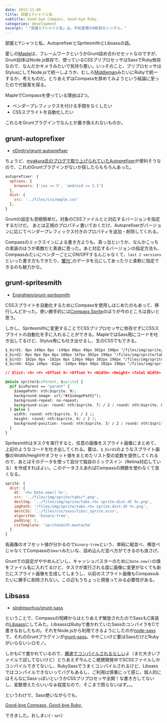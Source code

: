 ```yaml
---
date: 2013-11-08
title: 部屋とYシャツと私
subtitle: Good-bye Compass, Good-bye Ruby.
categories: development
excerpt: "「部屋とYシャツと私」は、平松愛理の8枚目のシングル。"
---
```


部屋とYシャツと私、AutoprefixerとSpritesmithとLibsassの話。

愛しの[Maple](https://github.com/t32k/maple)は、フレームワークというかGrunt詰め合わせセットなのですが、Grunt自体はNode.js依存で、使っているCSSプリプロセッサはSassでRuby依存なので、なんだかキメラみたいで気持ち悪い。いっそのこと、プリプロセッサはStylusにしてNode.jsで統一しようか、むしろ[Middleman](http://middlemanapp.com/)みたいにRubyで統一するか、考えものだ。とりあえずはCompassを辞めてみようという結論に至ったので代替案を探る。


MapleでCompassを使っている理由は2つ。

+ ベンダープレフィックスを付ける手間をなくしたい
+ CSSスプライトを自動化したい

これらをGruntプラグインでなんとか置き換えれないものか。

## grunt-autoprefixer

+ [nDmitry/grunt-autoprefixer](https://github.com/nDmitry/grunt-autoprefixer)

ちょうど、[myakura氏のブログで取り上げられていたAutoprefixer](http://myakura.hatenablog.com/entry/2013/09/30/035244)が便利そうなので、これのGruntプラグインがないか探したらもちろんあった。

```js
autoprefixer: {
  options: {
    browsers: ['ios >= 5', 'android >= 2.3']
  },
  dist: {
    src: '../files/css/maple.css'
  },
}
```

Gruntの設定も至極簡単だ。対象のCSSファイルとと対応するバージョンを指定するだけだ。
あとは正規のプロパティ書いておくだけ、Autoprefixerがバージョンに応じてベンダープレフィックス付きのプロパティを追加・削除してくれる。

Compassのミックスインによる書き方よりも、真っ当というか、なんかこっちの実装のほうが素敵だと素直に思った。あと対応するバージョンの指定方法も、CompassみたいにベンダーごとにON/OFFするんじゃなくて、`last 2 versions`といった書き方もできたり、[蟹ｳｾﾞ](https://twitter.com/tacamy/status/398400127259262977)のデータを元にしてあったりと柔軟に指定できるのも魅力かな。

## grunt-spritesmith

+ [Ensighten/grunt-spritesmith](https://github.com/Ensighten/grunt-spritesmith)

CSSスプライトを自動化するためにCompassを使用しはじめたのもあって、移行しんどかった。使い勝手的には[Compass Sprite](https://gist.github.com/t32k/e65534b5a8bb124e1cbe)のほうが今のところは良いと思う。 

しかし、Spritesmithに変更することでCSSプリプロセッサに依存せずにCSSスプライトの自動化を手に入れることができる。MapleではSass用にコードを吐き出してるけど、Stylus用にも吐き出せるし、生のCSSでもできる。

```css
$_bird1: 0px 149px 0px -149px 60px 49px 302px 198px "/files/img/sprite/tabs.1383826639213.png";
$_bird2: 0px 0px 0px 0px 180px 147px 302px 198px "/files/img/sprite/tabs.1383826639213.png";
$_bird3: 182px 0px -182px 0px 120px 98px 302px 198px "/files/img/sprite/tabs.1383826639213.png";
$_bird4: 62px 149px -62px -149px 60px 49px 302px 198px "/files/img/sprite/tabs.1383826639213.png";

// $list: <X> <Y> <Offset X> <Offset Y> <Width> <Height> <Total Width> <Total Height> <Image Path>

@mixin sprite($isParent, $sprite) {
  @if $isParent == "parent" {
    $imagePath: nth($sprite, 9);
    background-image: url("#{$imagePath}");
    background-repeat: no-repeat;
    background-size: round( nth($sprite, 7) / 2 ) round( nth($sprite, 8) / 2 );
  } @else {
    width: round( nth($sprite, 5) / 2 );
    height: round( nth($sprite, 6) / 2 );
    background-position: round( nth($sprite, 3) / 2 ) round( nth($sprite, 4) / 2 );
  }
}
```

Spritesmithはタスクを実行すると、任意の画像をスプライト画像にまとめて、上記のようなコードを吐き出してくれる。要は、`$_bird1`のようなスプライト画像のWidth/Heightやオフセット値をまとめたリスト型の変数を提供してくれるので、あとはそのデータを使って自分で独自のミックスイン（Retina対応している）を作成すればよい。このデータさえあればCompassの関数を使わなくて良くなる。


```js
sprite: {
  dist: {
    dt: '<%= Date.now() %>',
    src: '../files/img/sprite/tabs/*.png',
    destImg: '../files/img/sprite/tabs.<%= sprite.dist.dt %>.png',
    imgPath: '/files/img/sprite/tabs.<%= sprite.dist.dt %>.png',
    destCSS: '../files/css/sass/libs/_sprite.scss',
    algorithm: 'binary-tree',
    padding: 2,
    cssTemplate: 'spritesmith.mustache'
  }
}
```
各画像のオフセット値が分かるので`binary-tree`という、単純に縦並べ、横並べじゃなくてCompassの`Smart`みたいな、詰め込んだ並べ方ができるのも良さげ。

Gruntでの設定がややめんどいし、キャッシュバスターのために`Date.now()`の値をファイル名に入れてるけど、タスクが実行される度に画像に変更がなくても新たにスプライト画像を生成してしまうし、以前のスプライト画像もCompassみたいに勝手に削除されない。この辺もうちょっと頑張ってみる必要性がある。


## Libsass

+ [sindresorhus/grunt-sass](https://github.com/sindresorhus/grunt-sass)

ということで、Compassの呪縛からはとりあえず解放されたのでSassもC実装の[Libsass](http://libsass.org/)にしてみた。LibsassはRubyで書かれていたSassのコンパイラをCで書きなおしたもの。それをNode.jsから利用できるようにしたのが[node-sass](https://github.com/andrew/node-sass)で、それのGruntプラグインが[grunt-sass](https://github.com/sindresorhus/grunt-sass)。ややこいけど要はSassだけどRubyがいらないシロモノ。


しかもCで書かれているので、[爆速でコンパイルされるらしい](http://www.damln.com/log/sassc-and-bourbon-it-works/)よ（まだ大きいファイルで試してないけど）とりあえず今んとこ絶賛開発中でSCSSファイルしかコンパイルできてないし、RubySassでうまくコンパイルされるけど、Libsassではコンパイルできないってバグもあるし、ご利用は慎重にって感じ。個人的にはそんなにSassっぽいというかCSSプリプロセッサ全開！な書き方してないし、変数使えたらいいなぁ程度なので、そこまで困らないはず。。。

というわけで、Sass使いながらでも、

[Good-bye Compass, Good-bye Ruby.](https://github.com/t32k/maple/commit/fb621dbda3634b25575618b16a49560a4000a5d2)

できました。おしまい(・ω<)

